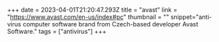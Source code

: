 +++
date = 2023-04-01T21:20:47.293Z
title = "avast"
link = "https://www.avast.com/en-us/index#pc"
thumbnail = ""
snippet="anti-virus computer software brand from Czech-based developer Avast Software."
tags = ["antivirus"]
+++

